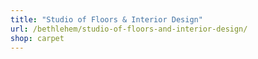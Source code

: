 ```yaml
---
title: "Studio of Floors & Interior Design"
url: /bethlehem/studio-of-floors-and-interior-design/
shop: carpet
---
```


